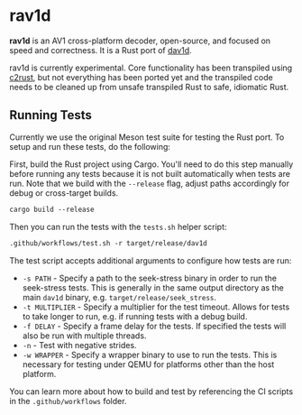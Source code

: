 # rav1d

**rav1d** is an AV1 cross-platform decoder, open-source, and focused on speed and correctness. It is a Rust port of [dav1d](https://code.videolan.org/videolan/dav1d).

rav1d is currently experimental. Core functionality has been transpiled using [c2rust](https://github.com/immunant/c2rust), but not everything has been ported yet and the transpiled code needs to be cleaned up from unsafe transpiled Rust to safe, idiomatic Rust.

## Running Tests

Currently we use the original Meson test suite for testing the Rust port. To setup and run these tests, do the following:

First, build the Rust project using Cargo. You'll need to do this step manually before running any tests because it is not built automatically when tests are run. Note that we build with the `--release` flag, adjust paths accordingly
for debug or cross-target builds.

```txt
cargo build --release
```

Then you can run the tests with the `tests.sh` helper script:

```txt
.github/workflows/test.sh -r target/release/dav1d
```

The test script accepts additional arguments to configure how tests are run:

* `-s PATH` - Specify a path to the seek-stress binary in order to run the seek-stress tests. This is generally in the same output directory as the main `dav1d` binary, e.g. `target/release/seek_stress`.
* `-t MULTIPLIER` - Specify a multiplier for the test timeout. Allows for tests to take longer to run, e.g. if running tests with a debug build.
* `-f DELAY` - Specify a frame delay for the tests. If specified the tests will also be run with multiple threads.
* `-n` - Test with negative strides.
* `-w WRAPPER` - Specify a wrapper binary to use to run the tests. This is necessary for testing under QEMU for platforms other than the host platform.

You can learn more about how to build and test by referencing the CI scripts in the `.github/workflows` folder.
